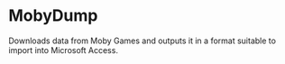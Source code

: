# MobyDump

Downloads data from Moby Games and outputs it in a format suitable to import into
Microsoft Access.
